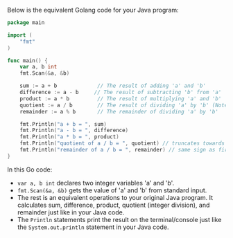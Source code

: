Below is the equivalent Golang code for your Java program:

```go
package main

import (
	"fmt"
)

func main() {
	var a, b int
	fmt.Scan(&a, &b)

	sum := a + b             // The result of adding 'a' and 'b'
	difference := a - b     // The result of subtracting 'b' from 'a'
	product := a * b         // The result of multiplying 'a' and 'b'
	quotient := a / b        // The result of dividing 'a' by 'b' (Note: 'division' does not contain the fractional result)
	remainder := a % b       // The remainder of dividing 'a' by 'b'

	fmt.Println("a + b = ", sum)        
	fmt.Println("a - b = ", difference) 
	fmt.Println("a * b = ", product)    
	fmt.Println("quotient of a / b = ", quotient) // truncates towards 0
	fmt.Println("remainder of a / b = ", remainder) // same sign as first operand
}
```
In this Go code:
- `var a, b int` declares two integer variables 'a' and 'b'.
- `fmt.Scan(&a, &b)` gets the value of 'a' and 'b' from standard input.
- The rest is an equivalent operations to your original Java program. It calculates sum, difference, product, quotient (integer division), and remainder just like in your Java code.
- The `Println` statements print the result on the terminal/console just like the `System.out.println` statement in your Java code.
